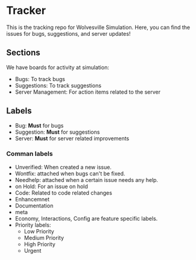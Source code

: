 # Tracker

This is the tracking repo for Wolvesville Simulation.
Here, you can find the issues for bugs, suggestions, and server updates!

## Sections
We have boards for activity at simulation:
- Bugs: To track bugs
- Suggestions: To track suggestions
- Server Management: For action items related to the server

## Labels
- Bug: **Must** for bugs
- Suggestion: **Must** for suggestions
- Server: **Must** for server related improvements

### Comman labels 
- Unverified: When created a new issue.
- Wontfix: attached when bugs can't be fixed.
- Needhelp: attached when a certain issue needs any help.
- on Hold: For an issue on hold
- Code: Related to code related changes
- Enhancemnet
- Documentation
- meta
- Economy, Interactions, Config are feature specific labels.
- Priority labels: 
  - Low Priority
  - Medium Priority
  - High Priority
  - Urgent


